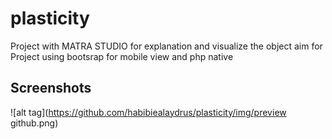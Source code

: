 # plasticity
Project with MATRA STUDIO for explanation and visualize the object aim for
Project using bootsrap  for mobile view and php native

## Screenshots
![alt tag](https://github.com/habibiealaydrus/plasticity/img/preview github.png)

